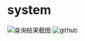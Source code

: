 # system
![查询结果截图](http://a3.qpic.cn/psb?/V14eEFEU3yMugV/7CKbYKNss3G0HUMmowji3eT898oPCekgBF9rbUuWOWI!/b/dHABAAAAAAAA&bo=NAPiAQAAAAADAPE!&rf=viewer_4 "查询结果截图")
![github](http://a3.qpic.cn/psb?/V14eEFEU3yMugV/7CKbYKNss3G0HUMmowji3eT898oPCekgBF9rbUuWOWI!/b/dHABAAAAAAAA&bo=NAPiAQAAAAADAPE!&rf=viewer_4 "github")
